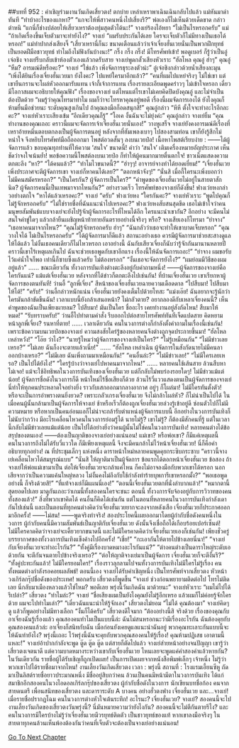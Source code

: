 ##บทที่ 952 : คำเชิญร่วมงานวันเกิดเสี่ยวตง!
ตกบ่าย
เหล่าเหราพาเฉินเฉินกลับไปแล้ว
แม่หันมาด่าทันที “ทำบ้าอะไรของแกหา?”
“แกจะให้พี่สาวคนหนึ่งไปเสี่ยงรึ?” พ่อเองก็ไม่เห็นด้วยเด็ดขาด กล่าวตำหนิ “แกนี่ก็ช่างปล่อยให้เสี่ยวเหราต้องทุ่มสุดตัวได้นะ!”
จางเย่ร้องไอ้หยา “ไม่เป็นไรหรอกครับ”
แม่ “ถ้าเกิดเรื่องขึ้นเจ็บตัวมาจะทำยังไง?”
จางเย่ “ผมรับประกันได้เลย ใครจะเจ็บตัวก็ไม่มีทางเป็นเธอได้หรอก!”
แม่ทำปากส่งเสียงจิ๊ “เสี่ยวเหรานี่ก็นะ ขนาดเตือนแล้วว่าเจ้าเจี่ยงฮั่นเวยนั่นเป็นพวกฝึกยุทธ์ เป็นยอดฝีมือชาวยุทธ์ ทำไมถึงไม่ฟังกันบ้างนะ!”
กริ๊ง กริ๊ง กริ๊ง!
มีโทรศัพท์เข้า!
พอดูเบอร์ ก็รู้ว่าเป็นอู๋เจ๋อชิง
จางเย่รีบกลับเข้าห้องตัวเองแล้วกดรับสาย
จางเย่พูดกลั้วเสียงหัวเราะ “ฮัลโหล คุณอู๋ ฮ่าๆ”
คุณอู๋ “หืม? อารมณ์ดีหรือคะ?”
จางเย่ “ใช่แล้ว เพิ่งจัดการธุระลงตัวน่ะ”
อู๋เจ๋อชิงกล่าวด้วยน้ำเสียงละมุน “เพิ่งได้ยินเรื่องเจี่ยงฮั่นเวยมา ยังไงคะ? ไปแหย่ใครมาอีกแล้ว?”
“คนที่ผมไปแหย่จริงๆ ไม่ใช่เขา แต่เขายืนกรานจะโผล่หัวออกมารับแทน เจ้ากี้เจ้าการแทน เรื่องรายละเอียดพูดคร่าวๆ ไม่เข้าใจหรอก เดี๋ยวมีโอกาสผมจะอธิบายให้คุณฟัง” เรื่องของจางเย่ แต่ไหนแต่ไรเขาไม่เคยคิดปิดบังคุณอู๋ และไม่จำเป็นต้องปิดด้วย “ผมรู้ว่าคุณโทรมาทำไม ผมก็ว่าจะโทรหาคุณอยู่พอดี เรื่องนี้ผมจัดการเองได้ ยังไงคุณก็ห้ามยื่นมือช่วยนะ ระดับคุณสูงเกินไป ถ้าคุณลงมือก็อดสนุกสิ!”
คุณอู๋กล่าว “หึหึ ตั้งใจจะทำอะไรอีกละคะ?”
จางเย่หัวเราะเสียงเข้ม “อีกเดียวคุณก็รู้”
“โอเค งั้นฉันจะไม่ยุ่งค่ะ” คุณอู๋กล่าว
จางเย่ยิ้ม “คุณทำงานของคุณเถอะ คราวนี้ผมจะจัดการเจ้าเจี่ยงฮั่นเวยนั่นเอง!”
วางหูเสร็จ จางเย่ยังคงอารมณ์ดีเรื่องที่เหราอ้ายหมิ่นตอบตกลงเป็นผู้จัดการตนอยู่ หลังจากที่ฮัมเพลงเบาๆ ไปสองสามท่อน เขาก็ยังรู้สึกไม่หนำใจ จึงหยิบโทรศัพท์มือถือออกมา โพสต์อวดสั้นๆ ลงบนเวยป๋อ!
เนื้อหาโพสต์เรียบง่าย :
——ได้ผู้จัดการแล้ว ขอบคุณทุกท่านที่ให้ความ ‘สนใจ’ ขนาดนี้!
คำว่า ‘สนใจ’ เติมเครื่องหมายอัญประกาศ เห็นชัดว่าจงใจเน้นย้ำ!
พอข้อความนี้โพสต์ลงบนเวยป๋อ ก็ทำให้ผู้คนมากมายตื่นตกใจ!
ชาวเน็ตแสดงความตกตะลึง
“หา?”
“ได้คนแล้ว?”
“ทำไมไวขนาดนี้?”
“ฮ่าๆๆ! อาจารย์จางทำได้ยอดเยี่ยม!”
“เจี่ยงฮั่นเวยเพิ่งประกาศจะตีผู้จัดการเขา จางเย่ก็หาคนได้เลย?”
“ตอกหน้าจังๆ!”
“นั่นสิ เมื่อกี้ใครนะเพิ่งบอกว่าไม่มีคนสมัครหรอก?”
“เป็นใครกัน? ผู้จัดการเป็นใคร?”
“คำพูดของเจี่ยงฮั่นเวยไม่อยู่ในสายตาสักนิด? ผู้จัดการคนนี้เป็นเทพมาจากไหนกัน?”
อย่างรวดเร็ว โทรศัพท์ของจางเย่ก็ดังขึ้น!
ฟางเว่ยหงกล่าวอย่างตกใจ “หาได้แล้วเหรอคะ?”
จางเย่ “ครับ”
ฟางเว่ยหง “ใครกันคะ?”
จางเย่หัวเราะ “พูดไปคุณก็ไม่รู้จักหรอกครับ”
“ไม่ใช่รายชื่อที่ฉันแนะนำไปเหรอคะ?” ฟางเว่ยหงสับสนสุดขีด เธอไม่เข้าใจว่าคนมนุษยสัมพันธ์แบบจางเย่จะยังไปรู้จักผู้จัดการอะไรที่ไหนได้อีก ใครแนะนำเขากัน? อีกอย่าง จะมีคนไม่สนใจคำขู่ใดๆ แล้วกล้ายืนเผชิญหน้าท้าทายอันตรายอย่างนี้จริงๆ หรือ?
จางเสียเองก็โทรมา
“ย่าจาง”
“เธอหาคนมาจากไหน?”
“คุณไม่รู้จักหรอกครับ ฮ่าๆ”
“ฉันกลัวว่าเธอจะทำให้เขาบาดเจ็บหรอก”
“คุณวางใจได้ ไม่เป็นไรหรอกครับ”
“ได้ผู้จัดการมาก็ดีแล้ว สถานะอย่างเธอ ควรมีผู้จัดการมาช่วยสะสางดูแลให้ได้แล้ว ไม่งั้นเธอคนเดียวก็ไม่ไหวหรอก เอาอย่างนี้ ฉันกับเสียวเจี่ยงก็นับว่ารู้จักกันมานานหลายปี คราวนี้เขาไร้เหตุผลเกินไป ฉันจะช่วยเธอพูดกับเขาอีกแรง เรื่องนี้ให้ฉันจัดการเถอะ!”
“ย่าจาง ผมขอรับไว้แค่น้ำใจก็พอ เท่านี้ก็ซาบซึ้งแล้วครับ ไม่ต้องหรอก”
“งั้นเธอจะจัดการยังไง?”
“ผมย่อมมีวิธีของผมอยู่แล้ว”
……
ขณะเดียวกัน
ทั้งวงการบันเทิงต่างตะลึงอยู่กับคำถามหนึ่ง!
——ผู้จัดการของจางเย่คือใครกันแน่?
แม้แต่เจี่ยงฮั่นเวย หลังจากที่ได้ข่าวก็ตกตะลึงไปเช่นกัน!
ที่บ้านเจี่ยงฮั่นเวย
เขาเรียกหาผู้จัดการของตนทันที!
ว่านอี้ “ลูกพี่เจี่ยง”
สีหน้าของเจี่ยงฮั่นเวยฉายความเดือดดาล “ไปสืบมา! ไปสืบมาให้ได้!”
“ครับ!” ว่านอี้กล่าวหนักแน่น
เจี่ยงฮั่นเวยยังคงเต็มไปด้วยโทสะ “แม่งเอ๊ย! ฉันอยากจะรู้นักว่าใครมันกล้าขัดขืนฉัน! เวลาแบบนี้ยังกล้าเสนอหน้า? ไม่กลัวตาย? อยากลองดีกับเหลาเจี่ยงคนนี้? เห็นคำพูดของฉันเป็นเพียงผายลม? ไปสืบมา! มันเป็นใคร ชื่ออะไร เคยทำงานอยู่สังกัดไหน! สืบมาให้หมด!”
“รับทราบครับ!” ว่านอี้ไปทำตามคำสั่ง รีบออกไปต่อสายโทรศัพท์ทันทีเจ็ดแปดสาย
คิดหยามหน้าลูกพี่เจี่ยง?
รนหาที่ตาย!
……
เวลาเดียวกัน คนในวงการต่างก็กำลังตั้งคำถามในเรื่องนี้เช่นกัน!
เพราะข้อความบนเวยป๋อของจางเย่ ความสงสัยใคร่รู้ของหลายคนจึงต่างถูกจุดประกายขึ้นมา!
“ฮัลโหล เหล่าหวัง!”
“โอ๊ย ว่าไง?”
“นายรู้ไหมว่าผู้จัดการของจางเย่เป็นใคร?”
“ไม่รู้เหมือนกัน”
“ไม่มีข่าวเลยเหรอ?”
“ไม่เลย ฉันก็งงจะตายแล้วเนี่ย!”
……
“ฮัลโหล เหล่าเฉิน ผู้จัดการในสังกัดนายไม่มีคนลาออกบ้างเหรอ?”
“ไม่มีเลย ฉันเพิ่งถามมาเหมือนกัน!”
“คนอื่นล่ะ?”
“ไม่มีข่าวเลย!”
“ไม่มีใครเลยเหรอ? เป็นไปได้ยังไง!”
“ใครรู้บ้างว่าจางเย่ไปหาคนมาจากไหน!”
……
หลายคนใช้เส้นสาย ล้วนสืบหาไม่เจอ!
แม้จะใช้อิทธิพลในวงการบันเทิงของเจี่ยงฮั่นเวย แต่ก็กลับไม่พบร่องรอยใดๆ!
ไม่มีข่าวแม้แต่น้อย!
ผู้จัดการชื่อดังในวงการก็ดี หน้าใหม่ไร้ชื่อเสียงก็ด้วย ล้วนไร้วี่แววแสดงตนเป็นผู้จัดการของจางเย่ นี่ทำให้ทุกคนประหลาดใจอย่างยิ่ง ราวกับเสกออกมากลางอากาศ อยู่ๆ ก็โผล่มา! ไม่มีใครทันตั้งตัว!
หรือจะเป็นการอำพรางตนยิ่งยวด?
เพราะกลัวเกรงเจี่ยงฮั่นเวย จึงไม่กล้าโผล่หัว?
ก็ไม่น่าเป็นไปได้ ในเมื่อคนผู้นั้นกล้ามาเป็นผู้จัดการให้จางเย่ ช้าหรือเร็วก็ต้องถูกเจี่ยงฮั่นเวยล่วงรู้เข้าอยู่ดี ซ่อนตัวไปก็ไม่มีความหมาย หรือหากเป็นคนอ่อนแอก็ไม่น่าจะกล้ารับตำแหน่งผู้จัดการแบบนี้ อีกอย่างในวงการบันเทิงก็ไม่นับว่ากว้าง มีอะไรเคลื่อนไหวคนในวงการย่อมรู้ได้ นายไม่รู้? เขาไม่รู้? ก็ต้องมีสักคนที่รู้ แต่ในเวลานี้กลับไม่มีข่าวเลยแม้แต่น้อย เป็นไปได้อย่างยิ่งว่าคนผู้นั้นไม่ใช่คนในวงการบันเทิง!
หลายคนต่างได้ข้อสรุปของตนเอง!
——ต้องเป็นญาติของจางเย่อย่างแน่นอน!
แม่เขา?
หรือพ่อเขา?
ก็มีแค่เหตุผลนี้ คนในวงการถึงไม่ได้รับวี่แววใด ก็มีเพียงเหตุผลนี้ จึงจะมีคนกล้าไม่ไว้หน้าเจี่ยงฮั่นเวย! นี่ก็คือคำอธิบายทุกอย่าง!
ณ ที่ประชุมเล็กๆ แห่งหนึ่ง
ดาราหน้าใหม่หลายคนพูดคุยกระซิบกระซาบ
“คราวนี้จางเย่เคลื่อนไหวได้สมบูรณ์แบบ”
“นั่นสิ ให้ญาติมาเป็นผู้จัดการ ข้อแรกได้ตอกหน้าเจี่ยงฮั่นเวย ข้อสอง ถ้าจางเย่ให้พ่อแม่เขามาเป็น ต่อให้เจี่ยงฮั่นเวยจะกล้าแค่ไหน ก็คงไม่อาจลงมือกับพวกเขาได้หรอก นอกเสียจากว่าเป็นความแค้นใหญ่หลวง ไม่งั้นคงไม่ถึงกับใช้กำลังทำร้ายบุพการีเขาหรอกมั้ง?”
“พอเธอพูดอย่างนี้ ก็จริงด้วยสิ!”
“ที่แท้จางเย่ก็มีแผนนี่เอง!”
“ตอนนี้เจี่ยงฮั่นเวยตกที่นั่งลำบากแล้ว!”
“หมากตานี้สุดยอดไปเลย มาดูกันเถอะว่าเกมนี้ทั้งสองคนใครจะชนะ ตอนนี้ ทั้งวงการจับจ้องอยู่กับการวิวาทของคนทั้งสองแล้ว!”
สิ่งที่พวกเขาคิดได้ คนอื่นก็คิดได้เช่นกัน
แต่ในตอนที่หลายคนในวงการบันเทิงกำลังเดากันไปเช่นนี้ และเป็นตอนที่ทุกคนต่างคิดว่าเจี่ยงฮั่นเวยยากจะลงจากหลังเสือ เจี่ยงฮั่นเวยก็ประกาศออกมาอีกครั้ง!
——ไม่สน!
——พูดจริงทำจริง!
สองประโยคนี้เผยออกมาโดยผู้กำกับชื่อดังคนหนึ่งในวงการ ผู้กำกับคนนี้มีความสัมพันธ์เป็นญาติกับเจี่ยงฮั่นเวย ดังนั้นจึงเชื่อถือได้เกือบร้อยเปอร์เซ็นต์!
ไม่มีใครคาดคิดว่าจางเย่จะเคี้ยวยากขนาดนี้
และไม่มีใครคาดคิดว่าเจี่ยงฮั่นเวยเองก็เช่นกัน!
เพียงชั่วครู่ บรรยากาศของทั้งวงการบันเทิงแข็งค้างไปอีกครั้ง!
“เชี่ย!”
“กะเอากันให้ตายไปข้างเลยนี่นา!”
“จางเย่กับเจี่ยงฮั่นเวยจะทำอะไรกัน?”
“ทั้งคู่มีเรื่องบาดหมางอะไรกันแน่?”
“ต่างคนต่างเป็นดาราใหญ่ระดับเอด้วยกัน จะตีกันจนตายไปข้างจริงเหรอ?”
“ต่อให้ญาติจางเย่มาเป็นผู้จัดการ เจี่ยงฮั่นเวยก็จะตีงั้นรึ?”
“ทั้งคู่ปะทะกันแล้ว! ไม่มีใครยอมใคร!”
เรื่องราวลุกลามไปจนทั้งวงการบันเทิงไม่มีใครไม่รู้เรื่อง คนทั้งหมดต่างกำลังรอคอยผลลัพธ์!
ตอนนี้เอง จางเย่ได้รับคำเชิญหนึ่ง
เป็นโทรศัพท์จากเสี่ยวตง หัวหน้าวงเกิร์ลกรุ๊ปชื่อดังของประเทศ!
พอกดรับ เสี่ยวตงก็พูดขึ้น “จางเย่ ช่วงก่อนพยายามติดต่อไป โทรไม่ติดเลย นี่กลับมาเมืองหลวงแล้วใช่ไหม? พอดีเลย พรุ่งนี้วันเกิดฉัน มาด้วยนะ”
จางเย่หัวเราะ “ผมไม่ไปได้รึเปล่า?”
เสี่ยวตง “ทำไมล่ะ?”
จางเย่ “ชื่อเสียงผมเป็นยังไงคุณยังไม่รู้อีกเหรอ แล้วผมก็ไม่ค่อยรู้จักใครด้วย ผมจะไปทำไมเล่า?”
“เดี๋ยวฉันแนะนำให้รู้จักเอง” เสี่ยวตงไม่ยอม “ไม่ได้ คุณต้องมา”
จางเย่คิดๆ ดู แล้วก็พูดอย่างไม่มีทางเลือก “งั้นก็ได้ครับ”
เสี่ยวตงดีใจมาก “ต้องอย่างนี้สิ จริงด้วย เรื่องของคุณกับอาเจี่ยงฉันรู้เรื่องแล้ว คุณสองคนทำไมเป็นแบบนี้ล่ะ ฉันไม่สนหรอกนะว่ามีเรื่องอะไรกัน ฉันต้องคุยกับคุณสองคนแล้วล่ะ อาเจี่ยงก็สนิทกับฉัน เมื่อก่อนยังเคยดูแลแนะนำฉันอยู่ พวกคุณทะเลาะกันแบบนี้จะให้ฉันทำยังไง? พรุ่งนี้เถอะ ไว้พรุ่งนี้ฉันจะคุยกับพวกคุณสองคนให้รู้เรื่อง! คุณห้ามปฏิเสธ เอาตามนี้แหละ!”
จางเย่อ้าปากกำลังจะพูด
ตู๊ด ตู๊ด ตู๊ด
แต่สายก็ตัดไปแล้ว
จางเย่ส่ายหน้าอย่างจนปัญญา เขารู้ว่าเสี่ยวตงเจตนาดี แต่ความบาดหมางระหว่างเขากับเจี่ยงฮั่นเวย ไหนเลยจะพูดแค่คำสองคำแล้วหายกัน?
ในวันเดียวกัน รายชื่อผู้ได้รับเชิญก็ถูกเปิดเผย!
เป็นการเปิดเผยจากหนังสือพิมพ์เล็กๆ เจ้าหนึ่ง ไม่รู้ว่าพวกเขาไปได้รายชื่อมาจากไหน!
งานเลี้ยงวันเกิดเสี่ยวตง
เวลา : พรุ่งนี้
สถานที่ : โรงแรมเอี้ยนซีหู
ถัดมาเป็นลิสต์รายชื่อยาวประมาณหนึ่ง มีชื่ออยู่สิบกว่าคน ล้วนเป็นคนมีหน้ามีตาในวงการบันเทิง ได้แก่สมาชิกอีกสองคนในวงไอดอลเกิร์ลกรุ๊ปของเสี่ยวตง ผู้กำกับชื่อดังในวงการ นักเขียนบทชื่อก้อง คนจากสายดนตรี เพื่อนสนิทของเสี่ยวตง และดาราระดับ A บางคน อย่างฮั่วตงฟาง เจี่ยงฮั่นเวย และ...จางเย่!
เมื่อรายชื่อปรากฏโฉม คนในวงการต่างหัวใจเต้นระทึก!
อะไรนะ?
เจี่ยงฮั่นเวย?
จางเย่?
สองคนนี้จะไปงานเลี้ยงวันเกิดของเสี่ยวตงวันพรุ่งนี้?
นี่มันหมายความว่ายังไงกัน? สองคนนี้จะไม่ตีกันตายรึไง?
และคนในวงการมีใครบ้างไม่รู้ว่าเจี่ยงฮั่นเวยมีวรยุทธ์ติดตัว เป็นชาวยุทธ์ของแท้ หากเขาลงมือจริงๆ ในสายตาทุกคนล้วนเห็นพ้องต้องกันว่าคนที่เจ็บตัวจะต้องเป็นจางเย่อย่างแน่นอน!


[Go To Next Chapter]( ./53.md)